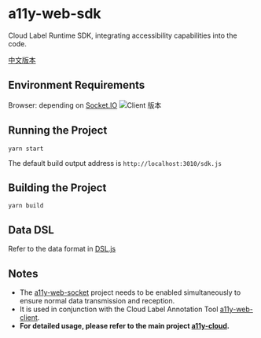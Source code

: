 # a11y-web-sdk

Cloud Label Runtime SDK, integrating accessibility capabilities into the code.

[中文版本](./README.CN.md)

## Environment Requirements

Browser: depending on [Socket.IO](https://www.npmjs.com/package/socket.io)
![Client 版本](https://camo.githubusercontent.com/40fa0971ae4554132eaa9669afdc0a5ed63c315de05dcf22fdb68a6cdec42728/68747470733a2f2f73617563656c6162732e636f6d2f62726f777365722d6d61747269782f736f636b65742e737667)

## Running the Project

```
yarn start
```

The default build output address is `http://localhost:3010/sdk.js`

## Building the Project

```
yarn build
```

## Data DSL

Refer to the data format in [DSL.js](../../DSL.js)

## Notes

- The [a11y-web-socket](../a11y-web-socket/) project needs to be enabled simultaneously to ensure normal data transmission and reception.
- It is used in conjunction with the Cloud Label Annotation Tool [a11y-web-client](../a11y-web-client/).
- **For detailed usage, please refer to the main project [a11y-cloud](https://github.com/bytedance/a11y-cloud).**
